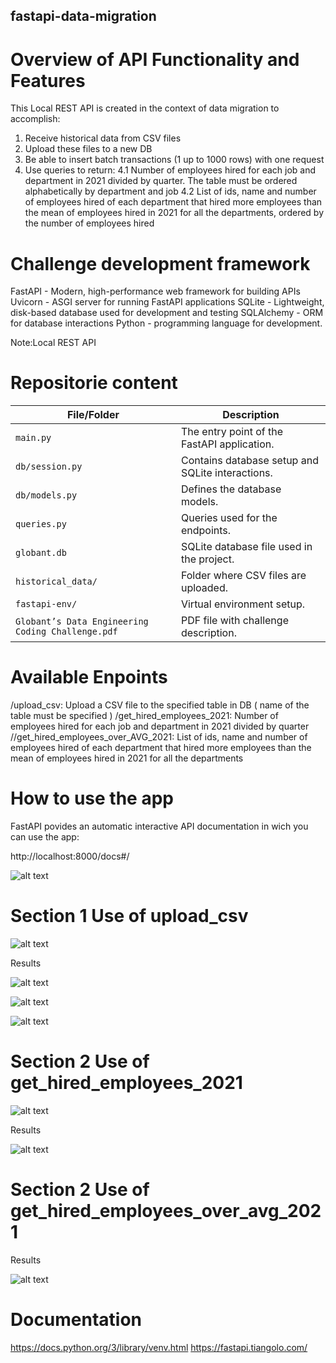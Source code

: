 ## fastapi-data-migration

# Overview of API Functionality and Features

This Local REST API is created in the context of data migration to accomplish:
1. Receive historical data from CSV files
2. Upload these files to a new DB
3. Be able to insert batch transactions (1 up to 1000 rows) with one request
4. Use queries to return: 
    4.1 Number of employees hired for each job and department in 2021 divided by quarter. The
table must be ordered alphabetically by department and job
    4.2   List of ids, name and number of employees hired of each department that hired more
employees than the mean of employees hired in 2021 for all the departments, ordered
by the number of employees hired

# Challenge development framework 

FastAPI - Modern, high-performance web framework for building APIs
Uvicorn - ASGI server for running FastAPI applications
SQLite - Lightweight, disk-based database used for development and testing
SQLAlchemy - ORM for database interactions
Python - programming language for development.

Note:Local REST API 

# Repositorie content 

| **File/Folder**                      | **Description**                                                   |
|-------------------------------------|-------------------------------------------------------------------|
| `main.py`                           | The entry point of the FastAPI application.                       |
| `db/session.py`                     | Contains database setup and SQLite interactions.                  |
| `db/models.py`                      | Defines the database models.                                      |
| `queries.py`                        | Queries used for the endpoints.                                   |
| `globant.db`                        | SQLite database file used in the project.                         |
| `historical_data/`                  | Folder where CSV files are uploaded.                              |
| `fastapi-env/`                      | Virtual environment setup.                                        |
| `Globant’s Data Engineering Coding Challenge.pdf` | PDF file with challenge description.                        |


# Available Enpoints
/upload_csv: Upload a CSV file to the specified table in DB ( name of the table must be specified )
/get_hired_employees_2021: Number of employees hired for each job and department in 2021 divided by quarter
//get_hired_employees_over_AVG_2021: List of ids, name and number of employees hired of each department that hired more
employees than the mean of employees hired in 2021 for all the departments


# How to use the app

FastAPI povides an automatic interactive API documentation in wich you can use the app: 

http://localhost:8000/docs#/


![alt text](img/image.png)


# Section 1 Use of upload_csv

![alt text](img/image-1.png)

Results 

![alt text](img/image-2.png)

![alt text](img/image-3.png)

![alt text](img/image-4.png)

# Section 2  Use of get_hired_employees_2021

![alt text](img/image-5.png)

Results 

![alt text](img/image-6.png)

# Section 2  Use of get_hired_employees_over_avg_2021
Results

![alt text](img/image-7.png)


# Documentation 

https://docs.python.org/3/library/venv.html
https://fastapi.tiangolo.com/











